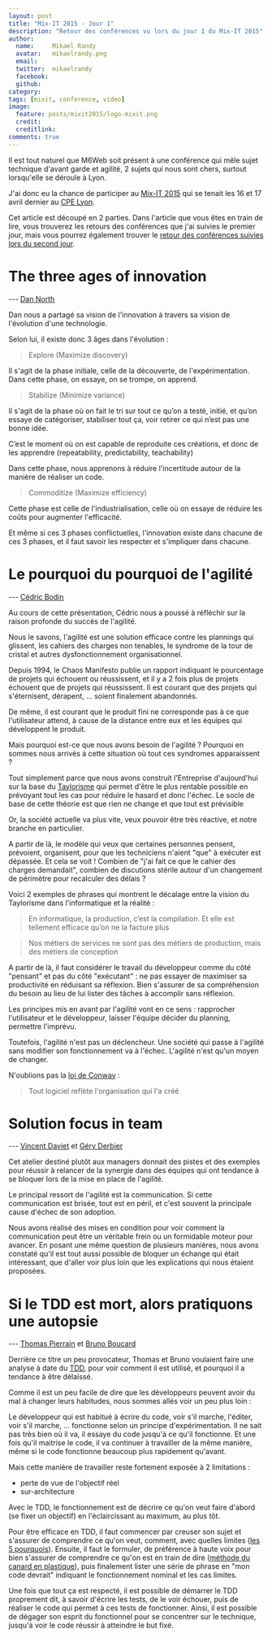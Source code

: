 ```yaml
---
layout: post
title: "Mix-IT 2015 - Jour 1"
description: "Retour des conférences vu lors du jour 1 du Mix-IT 2015"
author:
  name:     Mikael Randy
  avatar:   mikaelrandy.png
  email:
  twitter:  mikaelrandy
  facebook:
  github:
category:
tags: [mixit, conference, video]
image:
  feature: posts/mixit2015/logo-mixit.png
  credit: 
  creditlink: 
comments: true
---
```


Il est tout naturel que M6Web soit présent à une conférence qui mêle sujet technique d'avant garde et agilité, 2 sujets qui nous sont chers, surtout lorsqu'elle se déroule à Lyon.

J'ai donc eu la chance de participer au [Mix-IT 2015](http://www.mix-it.fr/) qui se tenait les 16 et 17 avril dernier au [CPE Lyon](http://www.cpe.fr/).

Cet article est découpé en 2 parties. Dans l'article que vous êtes en train de lire, vous trouverez les retours des conférences que j'ai suivies le premier jour, mais vous pourrez également trouver le [retour des conférences suivies lors du second jour](/mixit-2015-jour-2/).

# The three ages of innovation
--- [Dan North](https://twitter.com/tastapod)

Dan nous a partagé sa vision de l'innovation à travers sa vision de l'évolution d'une technologie.

Selon lui, il existe donc 3 âges dans l'évolution : 

> Explore (Maximize discovery)

Il s'agit de la phase initiale, celle de la découverte, de l'expérimentation.
Dans cette phase, on essaye, on se trompe, on apprend.

> Stabilize (Minimize variance)

Il s'agit de la phase où on fait le tri sur tout ce qu’on a testé, initié, et qu’on essaye de catégoriser, stabiliser tout ça, voir retirer ce qui n’est pas une bonne idée.

C’est le moment où on est capable de reproduite ces créations, et donc de les apprendre (repeatability, predictability, teachability)

Dans cette phase, nous apprenons à réduire l'incertitude autour de la manière de réaliser un code.

> Commoditize (Maximize efficiency)

Cette phase est celle de l'industrialisation, celle où on essaye de réduire les coûts pour augmenter l'efficacité.

Et même si ces 3 phases conflictuelles, l'innovation existe dans chacune de ces 3 phases, et il faut savoir les respecter et s'impliquer dans chacune.

# Le pourquoi du pourquoi de l'agilité
--- [Cédric Bodin](https://twitter.com/cedricbodin)

Au cours de cette présentation, Cédric nous a poussé à réfléchir sur la raison profonde du succès de l'agilité.

Nous le savons, l'agilité est une solution efficace contre les plannings qui glissent, les cahiers des charges non tenables, le syndrome de la tour de cristal et autres dysfonctionnement organisationnel.

Depuis 1994, le Chaos Manifesto publie un rapport indiquant le pourcentage de projets qui échouent ou réussissent, et il y a 2 fois plus de projets échouent que de projets qui réussissent. Il est courant que des projets qui s'éternisent, dérapent, ... soient finalement abandonnés.

De même, il est courant que le produit fini ne corresponde pas à ce que l'utilisateur attend, à cause de la distance entre eux et les équipes qui développent le produit.

Mais pourquoi est-ce que nous avons besoin de l'agilité ? Pourquoi en sommes nous arrivés à cette situation où tout ces syndromes apparaissent ?

Tout simplement parce que nous avons construit l'Entreprise d'aujourd'hui sur la base du [Taylorisme](https://www.wikiwand.com/fr/Taylorisme) qui permet d'être le plus rentable possible en prévoyant tout les cas pour réduire le hasard et donc l'échec. Le socle de base de cette théorie est que rien ne change et que tout est prévisible

Or, la société actuelle va plus vite, veux pouvoir être très réactive, et notre branche en particulier.

A partir de là, le modèle qui veux que certaines personnes pensent, prévoient, organisent, pour que les techniciens n'aient "que" à exécuter est dépassée. Et cela se voit ! Combien de "j'ai fait ce que le cahier des charges demandait", combien de discutions stérile autour d'un changement de périmètre pour recalculer des délais ?

Voici 2 exemples de phrases qui montrent le décalage entre la vision du Taylorisme dans l'informatique et la réalité :

> En informatique, la production, c’est la compilation. Et elle est tellement efficace qu’on ne la facture plus

> Nos métiers de services ne sont pas des métiers de production, mais des métiers de conception

A partir de là, il faut considérer le travail du développeur comme du côté "pensant" et pas du côté "exécutant" : ne pas essayer de maximiser sa productivité en réduisant sa réflexion. Bien s'assurer de sa compréhension du besoin au lieu de lui lister des tâches à accomplir sans réflexion.

Les principes mis en avant par l'agilité vont en ce sens : rapprocher l'utilisateur et le développeur, laisser l'équipe décider du planning, permettre l'imprévu.

Toutefois, l'agilité n'est pas un déclencheur. Une société qui passe à l'agilité sans modifier son fonctionnement va à l'échec. L'agilité n'est qu'un moyen de changer.

N'oublions pas la [loi de Conway](http://en.wikipedia.org/wiki/Conway%27s_law) :

> Tout logiciel reflète l'organisation qui l'a créé

# Solution focus in team
--- [Vincent Daviet](https://twitter.com/vincentdaviet) et [Géry Derbier](https://twitter.com/gery7)

Cet atelier destiné plutôt aux managers donnait des pistes et des exemples pour réussir à relancer de la synergie dans des équipes qui ont tendance à se bloquer lors de la mise en place de l'agilité.

Le principal ressort de l'agilité est la communication. Si cette communication est brisée, tout est en péril, et c'est souvent la principale cause d'échec de son adoption.

Nous avons réalisé des mises en condition pour voir comment la communication peut être un véritable frein ou un formidable moteur pour avancer. En posant une même question de plusieurs manières, nous avons constaté qu'il est tout aussi possible de bloquer un échange qui était intéressant, que d'aller voir plus loin que les explications qui nous étaient proposées.


# Si le TDD est mort, alors pratiquons une autopsie
--- [Thomas Pierrain](https://twitter.com/tpierrain) et [Bruno Boucard](http://brunoboucard.com/)

Derrière ce titre un peu provocateur, Thomas et Bruno voulaient faire une analyse à date du [TDD](https://www.wikiwand.com/fr/Test_driven_development), pour voir comment il est utilisé, et pourquoi il a tendance à être délaissé.

Comme il est un peu facile de dire que les développeurs peuvent avoir du mal à changer leurs habitudes, nous sommes allés voir un peu plus loin :

Le développeur qui est habitué à écrire du code, voir s'il marche, l'éditer, voir s'il marche, ... fonctionne selon un principe d'expérimentation. Il ne sait pas très bien où il va, il essaye du code jusqu'à ce qu'il fonctionne. Et une fois qu'il maitrise le code, il va continuer à travailler de la même manière, même si le code fonctionne beaucoup plus rapidement qu'avant.

Mais cette manière de travailler reste fortement exposée à 2 limitations :
* perte de vue de l'objectif réel
* sur-architecture

Avec le TDD, le fonctionnement est de décrire ce qu'on veut faire d'abord (se fixer un objectif) en l'éclaircissant au maximum, au plus tôt.

Pour être efficace en TDD, il faut commencer par creuser son sujet et s'assurer de comprendre ce qu'on veut, comment, avec quelles limites ([les 5 pourquois](https://www.wikiwand.com/fr/Cinq_pourquoi)). Ensuite, il faut le formuler, de préférence à haute voix pour bien s'assurer de comprendre ce qu'on est en train de dire ([méthode du canard en plastique](https://www.wikiwand.com/fr/M%C3%A9thode_du_canard_en_plastique)), puis finalement lister une série de phrase en "mon code devrait" indiquant le fonctionnement nominal et les cas limites.

Une fois que tout ça est respecté, il est possible de démarrer le TDD proprement dit, à savoir d'écrire les tests, de le voir échouer, puis de réaliser le code qui permet à ces tests de fonctionner. Ainsi, il est possible de dégager son esprit du fonctionnel pour se concentrer sur le technique, jusqu'à voir le code réussir à atteindre le but fixé.
